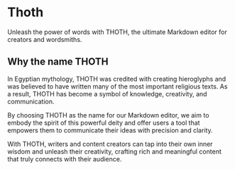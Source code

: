 # Thoth

Unleash the power of words with THOTH, the ultimate Markdown editor for creators and wordsmiths.

## Why the name THOTH

In Egyptian mythology, THOTH was credited with creating hieroglyphs and was believed to have written many of the most important religious texts. As a result, THOTH has become a symbol of knowledge, creativity, and communication.

By choosing THOTH as the name for our Markdown editor, we aim to embody the spirit of this powerful deity and offer users a tool that empowers them to communicate their ideas with precision and clarity. 

With THOTH, writers and content creators can tap into their own inner wisdom and unleash their creativity, crafting rich and meaningful content that truly connects with their audience.
